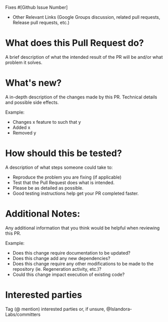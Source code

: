 Fixes #[Github Issue Number]

* Other Relevant Links (Google Groups discussion, related pull requests, Release pull requests, etc.)

# What does this Pull Request do?

A brief description of what the intended result of the PR will be and/or what problem it solves.

# What's new?
A in-depth description of the changes made by this PR. Technical details and possible side effects.

Example:
* Changes x feature to such that y
* Added x
* Removed y

# How should this be tested?

A description of what steps someone could take to:
* Reproduce the problem you are fixing (if applicable)
* Test that the Pull Request does what is intended.
* Please be as detailed as possible.
* Good testing instructions help get your PR completed faster.


# Additional Notes:
Any additional information that you think would be helpful when reviewing this PR.

Example:
* Does this change require documentation to be updated? 
* Does this change add any new dependencies? 
* Does this change require any other modifications to be made to the repository (ie. Regeneration activity, etc.)? 
* Could this change impact execution of existing code?

# Interested parties
Tag (@ mention) interested parties or, if unsure, @Islandora-Labs/committers
